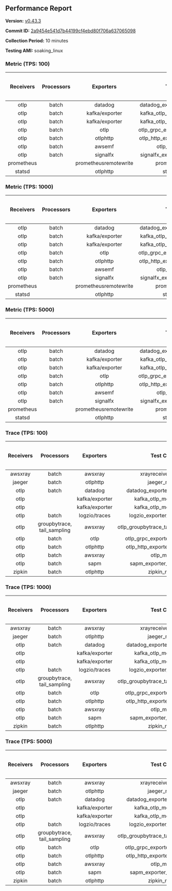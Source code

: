 ## Performance Report

**Version:** [v0.43.3](https://github.com/aws-observability/aws-otel-collector/releases/tag/v0.43.3)

**Commit ID:** [2a9454e541d7b44199cf4ebd80f706a637065098](https://github.com/aws-observability/aws-otel-collector/commit/2a9454e541d7b44199cf4ebd80f706a637065098)

**Collection Period:** 10 minutes

**Testing AMI:** soaking_linux


### Metric (TPS: 100)
| Receivers | Processors | Exporters | Test Case | Data Type | Instance Type | Avg CPU Usage (Percent) | Avg Memory Usage (Megabytes) | Max CPU Usage (Percent) | Max Memory Usage (Megabytes) |
|:---------:|:----------:|:---------:|:---------:|:---------:|:-------------:|:-----------------------:|:----------------------------:|:-----------------------:|:----------------------------:|
| otlp | batch | datadog | datadog_exporter_metric_mock | otlp | m5.2xlarge | 0.46 | 111.00 | 0.60 | 112.32 |
| otlp | batch | kafka/exporter | kafka_otlp_metric_mock_2_8_1 | otlp | m5.2xlarge | 1.42 | 117.25 | 2.30 | 118.97 |
| otlp | batch | kafka/exporter | kafka_otlp_metric_mock_3_2_0 | otlp | m5.2xlarge | 8.02 | 127.72 | 10.90 | 134.79 |
| otlp | batch | otlp | otlp_grpc_exporter_metric_mock | otlp | m5.2xlarge | 0.19 | 104.05 | 0.40 | 105.95 |
| otlp | batch | otlphttp | otlp_http_exporter_metric_mock | otlp | m5.2xlarge | 0.22 | 111.70 | 0.30 | 113.33 |
| otlp | batch | awsemf | otlp_metric_mock | otlp | m5.2xlarge | 0.39 | 107.45 | 0.50 | 108.40 |
| otlp | batch | signalfx | signalfx_exporter_metric_mock | otlp | m5.2xlarge | 0.24 | 112.92 | 0.40 | 116.11 |
| prometheus |  | prometheusremotewrite | prometheus_mock | prometheus | m5.2xlarge | 0.08 | 110.24 | 0.40 | 113.49 |
| statsd |  | otlphttp | statsd_mock | statsd | m5.2xlarge | 0.01 | 90.27 | 0.20 | 90.65 |

### Metric (TPS: 1000)
| Receivers | Processors | Exporters | Test Case | Data Type | Instance Type | Avg CPU Usage (Percent) | Avg Memory Usage (Megabytes) | Max CPU Usage (Percent) | Max Memory Usage (Megabytes) |
|:---------:|:----------:|:---------:|:---------:|:---------:|:-------------:|:-----------------------:|:----------------------------:|:-----------------------:|:----------------------------:|
| otlp | batch | datadog | datadog_exporter_metric_mock | otlp | m5.2xlarge | 2.11 | 120.44 | 2.30 | 122.52 |
| otlp | batch | kafka/exporter | kafka_otlp_metric_mock_2_8_1 | otlp | m5.2xlarge | 0.34 | 120.40 | 0.70 | 122.46 |
| otlp | batch | kafka/exporter | kafka_otlp_metric_mock_3_2_0 | otlp | m5.2xlarge | 0.48 | 121.69 | 0.70 | 123.13 |
| otlp | batch | otlp | otlp_grpc_exporter_metric_mock | otlp | m5.2xlarge | 0.46 | 112.76 | 0.60 | 116.09 |
| otlp | batch | otlphttp | otlp_http_exporter_metric_mock | otlp | m5.2xlarge | 0.56 | 125.08 | 0.70 | 130.17 |
| otlp | batch | awsemf | otlp_metric_mock | otlp | m5.2xlarge | 1.62 | 117.75 | 1.80 | 120.65 |
| otlp | batch | signalfx | signalfx_exporter_metric_mock | otlp | m5.2xlarge | 0.85 | 124.66 | 1.10 | 128.09 |
| prometheus |  | prometheusremotewrite | prometheus_mock | prometheus | m5.2xlarge | 0.71 | 141.03 | 1.40 | 149.51 |
| statsd |  | otlphttp | statsd_mock | statsd | m5.2xlarge | 0.01 | 90.78 | 0.10 | 91.37 |

### Metric (TPS: 5000)
| Receivers | Processors | Exporters | Test Case | Data Type | Instance Type | Avg CPU Usage (Percent) | Avg Memory Usage (Megabytes) | Max CPU Usage (Percent) | Max Memory Usage (Megabytes) |
|:---------:|:----------:|:---------:|:---------:|:---------:|:-------------:|:-----------------------:|:----------------------------:|:-----------------------:|:----------------------------:|
| otlp | batch | datadog | datadog_exporter_metric_mock | otlp | m5.2xlarge | 9.90 | 136.32 | 10.50 | 141.02 |
| otlp | batch | kafka/exporter | kafka_otlp_metric_mock_2_8_1 | otlp | m5.2xlarge | 8.94 | 131.74 | 9.40 | 134.69 |
| otlp | batch | kafka/exporter | kafka_otlp_metric_mock_3_2_0 | otlp | m5.2xlarge | 1.73 | 124.76 | 2.00 | 129.82 |
| otlp | batch | otlp | otlp_grpc_exporter_metric_mock | otlp | m5.2xlarge | 1.63 | 129.72 | 5.00 | 299.86 |
| otlp | batch | otlphttp | otlp_http_exporter_metric_mock | otlp | m5.2xlarge | 1.93 | 122.91 | 2.10 | 127.97 |
| otlp | batch | awsemf | otlp_metric_mock | otlp | m5.2xlarge | 7.01 | 127.21 | 7.30 | 130.67 |
| otlp | batch | signalfx | signalfx_exporter_metric_mock | otlp | m5.2xlarge | 3.75 | 123.90 | 4.00 | 128.04 |
| prometheus |  | prometheusremotewrite | prometheus_mock | prometheus | m5.2xlarge | 3.87 | 260.04 | 7.60 | 287.54 |
| statsd |  | otlphttp | statsd_mock | statsd | m5.2xlarge | 0.01 | 88.96 | 0.10 | 89.31 |

### Trace (TPS: 100)
| Receivers | Processors | Exporters | Test Case | Data Type | Instance Type | Avg CPU Usage (Percent) | Avg Memory Usage (Megabytes) | Max CPU Usage (Percent) | Max Memory Usage (Megabytes) |
|:---------:|:----------:|:---------:|:---------:|:---------:|:-------------:|:-----------------------:|:----------------------------:|:-----------------------:|:----------------------------:|
| awsxray | batch | awsxray | xrayreceiver_mock | xray | m5.2xlarge | 4.09 | 107.38 | 4.30 | 108.78 |
| jaeger | batch | otlphttp | jaeger_mock | jaeger | m5.2xlarge | 0.04 | 88.57 | 0.20 | 89.23 |
| otlp | batch | datadog | datadog_exporter_trace_mock | otlp | m5.2xlarge | 0.06 | 96.00 | 0.20 | 97.23 |
| otlp |  | kafka/exporter | kafka_otlp_mock_2_8_1 | otlp | m5.2xlarge | 0.05 | 96.60 | 0.20 | 98.53 |
| otlp |  | kafka/exporter | kafka_otlp_mock_3_2_0 | otlp | m5.2xlarge | 0.06 | 96.64 | 0.20 | 98.02 |
| otlp | batch | logzio/traces | logzio_exporter_trace_mock | otlp | m5.2xlarge | 0.03 | 90.92 | 0.20 | 91.57 |
| otlp | groupbytrace, tail_sampling | awsxray | otlp_groupbytrace_tailsampling_mock | otlp | m5.2xlarge | 0.03 | 91.00 | 0.10 | 91.88 |
| otlp | batch | otlp | otlp_grpc_exporter_trace_mock | otlp | m5.2xlarge | 0.04 | 90.97 | 0.20 | 91.69 |
| otlp | batch | otlphttp | otlp_http_exporter_trace_mock | otlp | m5.2xlarge | 0.04 | 90.01 | 0.10 | 90.24 |
| otlp | batch | awsxray | otlp_mock | otlp | m5.2xlarge | 0.03 | 91.15 | 0.20 | 91.78 |
| otlp | batch | sapm | sapm_exporter_trace_mock | otlp | m5.2xlarge | 0.04 | 89.11 | 0.10 | 89.82 |
| zipkin | batch | otlphttp | zipkin_mock | zipkin | m5.2xlarge | 0.04 | 89.46 | 0.20 | 90.51 |

### Trace (TPS: 1000)
| Receivers | Processors | Exporters | Test Case | Data Type | Instance Type | Avg CPU Usage (Percent) | Avg Memory Usage (Megabytes) | Max CPU Usage (Percent) | Max Memory Usage (Megabytes) |
|:---------:|:----------:|:---------:|:---------:|:---------:|:-------------:|:-----------------------:|:----------------------------:|:-----------------------:|:----------------------------:|
| awsxray | batch | awsxray | xrayreceiver_mock | xray | m5.2xlarge | 18.35 | 112.06 | 19.00 | 113.57 |
| jaeger | batch | otlphttp | jaeger_mock | jaeger | m5.2xlarge | 0.04 | 91.63 | 0.20 | 91.89 |
| otlp | batch | datadog | datadog_exporter_trace_mock | otlp | m5.2xlarge | 0.05 | 90.94 | 0.20 | 91.37 |
| otlp |  | kafka/exporter | kafka_otlp_mock_2_8_1 | otlp | m5.2xlarge | 0.11 | 97.05 | 0.20 | 98.64 |
| otlp |  | kafka/exporter | kafka_otlp_mock_3_2_0 | otlp | m5.2xlarge | 0.12 | 96.52 | 0.30 | 97.98 |
| otlp | batch | logzio/traces | logzio_exporter_trace_mock | otlp | m5.2xlarge | 0.04 | 90.30 | 0.20 | 91.12 |
| otlp | groupbytrace, tail_sampling | awsxray | otlp_groupbytrace_tailsampling_mock | otlp | m5.2xlarge | 0.03 | 92.71 | 0.20 | 94.01 |
| otlp | batch | otlp | otlp_grpc_exporter_trace_mock | otlp | m5.2xlarge | 0.04 | 92.22 | 0.20 | 92.92 |
| otlp | batch | otlphttp | otlp_http_exporter_trace_mock | otlp | m5.2xlarge | 0.04 | 91.99 | 0.20 | 92.79 |
| otlp | batch | awsxray | otlp_mock | otlp | m5.2xlarge | 0.05 | 91.32 | 0.20 | 92.20 |
| otlp | batch | sapm | sapm_exporter_trace_mock | otlp | m5.2xlarge | 0.04 | 90.51 | 0.20 | 91.54 |
| zipkin | batch | otlphttp | zipkin_mock | zipkin | m5.2xlarge | 0.04 | 91.66 | 0.20 | 91.69 |

### Trace (TPS: 5000)
| Receivers | Processors | Exporters | Test Case | Data Type | Instance Type | Avg CPU Usage (Percent) | Avg Memory Usage (Megabytes) | Max CPU Usage (Percent) | Max Memory Usage (Megabytes) |
|:---------:|:----------:|:---------:|:---------:|:---------:|:-------------:|:-----------------------:|:----------------------------:|:-----------------------:|:----------------------------:|
| awsxray | batch | awsxray | xrayreceiver_mock | xray | m5.2xlarge | 26.36 | 126.01 | 27.80 | 133.54 |
| jaeger | batch | otlphttp | jaeger_mock | jaeger | m5.2xlarge | 0.04 | 89.07 | 0.20 | 89.77 |
| otlp | batch | datadog | datadog_exporter_trace_mock | otlp | m5.2xlarge | 0.06 | 95.81 | 0.20 | 96.91 |
| otlp |  | kafka/exporter | kafka_otlp_mock_2_8_1 | otlp | m5.2xlarge | 0.06 | 96.28 | 0.20 | 98.14 |
| otlp |  | kafka/exporter | kafka_otlp_mock_3_2_0 | otlp | m5.2xlarge | 0.06 | 96.99 | 0.20 | 98.66 |
| otlp | batch | logzio/traces | logzio_exporter_trace_mock | otlp | m5.2xlarge | 0.04 | 90.22 | 0.20 | 91.29 |
| otlp | groupbytrace, tail_sampling | awsxray | otlp_groupbytrace_tailsampling_mock | otlp | m5.2xlarge | 0.03 | 92.17 | 0.20 | 93.21 |
| otlp | batch | otlp | otlp_grpc_exporter_trace_mock | otlp | m5.2xlarge | 0.04 | 91.58 | 0.20 | 92.20 |
| otlp | batch | otlphttp | otlp_http_exporter_trace_mock | otlp | m5.2xlarge | 0.04 | 90.96 | 0.20 | 91.71 |
| otlp | batch | awsxray | otlp_mock | otlp | m5.2xlarge | 0.04 | 90.12 | 0.20 | 90.32 |
| otlp | batch | sapm | sapm_exporter_trace_mock | otlp | m5.2xlarge | 0.04 | 91.29 | 0.10 | 92.34 |
| zipkin | batch | otlphttp | zipkin_mock | zipkin | m5.2xlarge | 0.04 | 92.28 | 0.10 | 92.80 |
